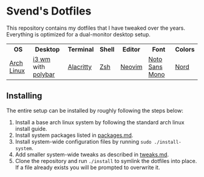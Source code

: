 Svend's Dotfiles
================
This repository contains my dotfiles that I have tweaked over the years.
Everything is optimized for a dual-monitor desktop setup.

<table>
  <tr>
    <th>OS</th>
    <th>Desktop</th>
    <th>Terminal</th>
    <th>Shell</th>
    <th>Editor</th>
    <th>Font</th>
    <th>Colors</th>
  </tr>
  <tr>
    <td><a href="https://www.archlinux.org/">Arch Linux</a></td>
    <td><a href="https://i3wm.org/">i3 wm</a> with <a href="https://github.com/polybar/polybar">polybar</a></td>
    <td><a href="https://github.com/alacritty/alacritty">Alacritty</a></td>
    <td><a href="https://wiki.archlinux.org/index.php/Zsh">Zsh</a></td>
    <td><a href="https://neovim.io/">Neovim</a></td>
    <td><a href="https://www.google.com/get/noto/">Noto Sans Mono</a></td>
    <td><a href="https://www.nordtheme.com/">Nord</a></td>
  </tr>
</table>

Installing
----------
The entire setup can be installed by roughly following the steps below:

1. Install a base arch linux system by following the standard arch linux install guide.
2. Install system packages listed in [packages.md](packages.md).
3. Install system-wide configuration files by running `sudo ./install-system`.
4. Add smaller system-wide tweaks as described in [tweaks.md](tweaks.md).
5. Clone the repository and run `./install` to symlink the dotfiles into place.
   If a file already exists you will be prompted to overwrite it.


